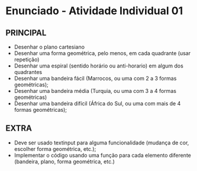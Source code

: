# Enunciado - Atividade Individual 01

## PRINCIPAL

* Desenhar o plano cartesiano
* Desenhar uma forma geométrica, pelo menos, em cada quadrante (usar repetição)
* Desenhar uma espiral (sentido horário ou anti-horario) em algum dos quadrantes
* Desenhar uma bandeira fácil (Marrocos, ou uma com 2 a 3 formas geométricas);
* Desenhar uma bandeira média (Turquia, ou uma com 3 a 4 formas geométricas)
* Desenhar uma bandeira difícil (África do Sul, ou uma com mais de 4 formas geométricas);

## EXTRA

* Deve ser usado textinput para alguma funcionalidade (mudança de cor, escolher forma geométrica, etc.);
* Implementar o código usando uma função para cada elemento diferente (bandeira, plano, forma geométrica, etc.)

